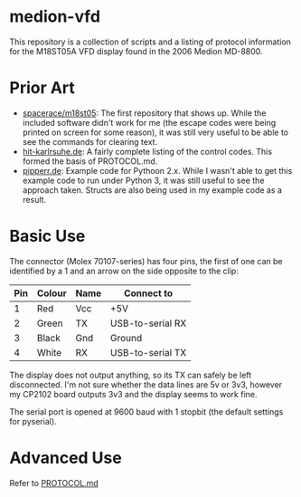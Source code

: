 # medion-vfd

This repository is a collection of scripts and a listing of protocol information for the M18ST05A VFD display found in the 2006 Medion MD-8800.

# Prior Art
- [spacerace/m18st05](https://github.com/spacerace/m18st05): The first repository that shows up. While the included software didn't work for me (the escape codes were being printed on screen for some reason), it was still very useful to be able to see the commands for clearing text.
- [hit-karlrsuhe.de](http://www.hit-karlsruhe.de/aol2mime/medion_md_8800_vfd.htm): A fairly complete listing of the control codes. This formed the basis of PROTOCOL.md.
- [pipperr.de](https://www.pipperr.de/dokuwiki/doku.php?id=python:python_write_serial_com_port): Example code for Pythoon 2.x. While I wasn't able to get this example code to run under Python 3, it was still useful to see the approach taken. Structs are also being used in my example code as a result.

# Basic Use
The connector (Molex 70107-series) has four pins, the first of one can be identified by a 1 and an arrow on the side opposite to the clip:

| Pin | Colour | Name     | Connect to       |
|-----|--------|----------|------------------|
| 1   | Red    | Vcc      | +5V              |
| 2   | Green  | TX       | USB-to-serial RX |
| 3   | Black  | Gnd      | Ground           |
| 4   | White  | RX       | USB-to-serial TX |

The display does not output anything, so its TX can safely be left disconnected. I'm not sure whether the data lines are 5v or 3v3, however my CP2102 board outputs 3v3 and the display seems to work fine.

The serial port is opened at 9600 baud with 1 stopbit (the default settings for pyserial).

# Advanced Use
Refer to [PROTOCOL.md](PROTOCOL.md)

